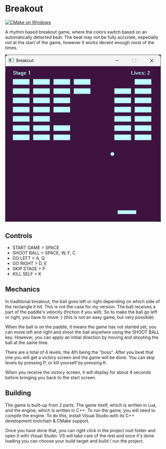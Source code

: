 # Breakout
[![CMake on Windows](https://github.com/Daxanius/Breakout/actions/workflows/cmake-windows.yml/badge.svg)](https://github.com/Daxanius/Breakout/actions/workflows/cmake-windows.yml)

A rhythm based breakout game, where the colors 
switch based on an automatically detected beat. 
The beat may not be fully accurate, especially not at the start of the game,
however it works decent enough most of the times.

![Gameplay Screenshot](./images/gameplay.png)

## Controls
- START GAME > SPACE
- SHOOT BALL > SPACE, W, F, C
- GO LEFT > A, Q
- GO RIGHT > D, E
- SKIP STAGE > P
- KILL SELF > K

## Mechanics
In traditional breakout, the ball goes left or right depending on which
side of the rectangle it hit. This is not the case for my version. The ball
receives a part of the paddle's velocity (friction if you will). So to make
the ball go left or right, you have to move :) (this is not an easy game, but very possible).

When the ball is on the paddle, it means the game has not started yet, you can move left and right
and shoot the ball anywhere using the SHOOT BALL key. However, you can apply an initial direction by
moving and shooting the ball at the same time. 

There are a total of 4 levels, the 4th being the "boss". After you beat that one you will get a victory screen
and the game will be done. You can skip levels by pressing P, or kill yourself by pressing K.

When you receive the victory screen, it will display for about 4 seconds before bringing you back to the start screen.

## Building
The game is built-up from 2 parts. The game itself, which is written in Lua, and the engine, which is written in C++. To run the game, you will need to compile the engine. To do this, install Visual Studio with its C++ development toolchain & CMake support.

Once you have done that, you can right click in the project root folder and open it with Visual Studio. VS will take care of the rest and once it's done loading you can choose your build target and build / run the project.
